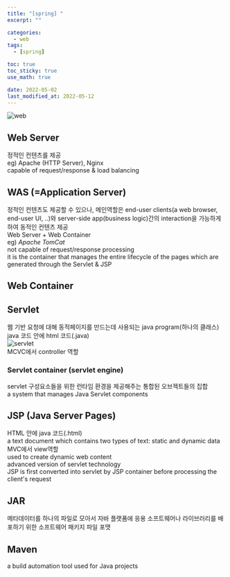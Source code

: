 ```yaml
---
title: "[spring] "
excerpt: ""

categories:
  - web
tags:
  - [spring]

toc: true
toc_sticky: true
use_math: true

date: 2022-05-02
last_modified_at: 2022-05-12
---
```


![web](https://gmlwjd9405.github.io/images/web/static-vs-dynamic.png)  

## Web Server

정적인 컨텐츠를 제공  
eg) Apache (HTTP Server), Nginx  
capable of request/response & load balancing  

## WAS (=Application Server)

정적인 컨텐츠도 제공할 수 있으나, 메인역할은 end-user clients(a web browser, end-user UI, ..)와 server-side app(business logic)간의 interaction을 가능하게 하여 동적인 컨텐츠 제공  
Web Server + Web Container  
eg) _Apache TomCat_  
not capable of request/response processing  
it is the container that manages the entire lifecycle of the pages which are generated through the Servlet & JSP  

## Web Container

## Servlet

웹 기반 요청에 대해 동적페이지를 만드는데 사용되는 java program(하나의 클래스)  
java 코드 안에 html 코드(.java)  
![servlet](https://gmlwjd9405.github.io/images/web/servlet-program.png)  
MCVC에서 controller 역할  

### Servlet container (servlet engine)

servlet 구성요소들을 위한 런타임 환경을 제공해주는 통합된 오브젝트들의 집합  
a system that manages Java Servlet components  

## JSP (Java Server Pages)

HTML 안에 java 코드(.html)  
a text document which contains two types of text: static and dynamic data  
MVC에서 view역할  
used to create dynamic web content  
advanced version of servlet technology  
JSP is first converted into servlet by JSP container before processing the client's request  

## JAR

메타데이터를 하나의 파일로 모아서 자바 플랫폼에 응용 소프트웨어나 라이브러리를 배포하기 위한 소프트웨어 패키지 파일 포맷  

## Maven

a build automation tool used for Java projects  

